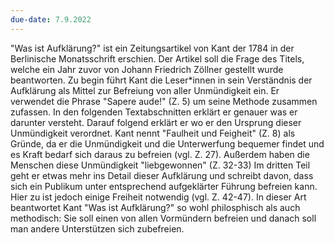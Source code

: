 ```yaml
---
due-date: 7.9.2022
---
```

"Was ist Aufklärung?" ist ein Zeitungsartikel von Kant der 1784 in der Berlinische Monatsschrift erschien. Der Artikel soll die Frage des Titels, welche ein Jahr zuvor von Johann Friedrich Zöllner gestellt wurde beantworten.
Zu begin führt Kant die Leser\*innen in sein Verständnis der Aufklärung als Mittel zur Befreiung von aller Unmündigkeit ein. Er verwendet die Phrase "Sapere aude!" (Z. 5) um seine Methode zusammen zufassen. In den folgenden Textabschnitten erklärt er genauer was er darunter versteht.
Darauf folgend erklärt er wo er den Ursprung dieser Unmündigkeit verordnet. Kant nennt "Faulheit und Feigheit" (Z. 8) als Gründe, da er die Unmündigkeit und die Unterwerfung bequemer findet und es Kraft bedarf sich daraus zu befreien (vgl. Z. 27). Außerdem haben die Menschen diese Unmündigkeit "liebgewonnen" (Z. 32-33) 
Im dritten Teil geht er etwas mehr ins Detail dieser Aufklärung und schreibt davon, dass sich ein Publikum unter entsprechend aufgeklärter Führung befreien kann. Hier zu ist jedoch einige Freiheit notwendig (vgl. Z. 42-47).
In dieser Art beantwortet Kant "Was ist Aufklärung?" so wohl philosphisch als auch methodisch: Sie soll einen von allen Vormündern befreien und danach soll man andere Unterstützen sich zubefreien.